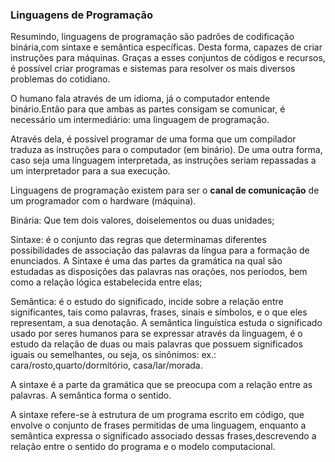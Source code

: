 ### Linguagens de Programação

Resumindo, linguagens de programação são padrões de codificação binária,com sintaxe e semântica específicas. Desta forma, capazes de criar instruções para máquinas. Graças a esses conjuntos de códigos e recursos, é possível criar programas e sistemas para resolver os mais diversos problemas do cotidiano.

O humano fala através de um idioma, já o computador entende binário.Então para que ambas as partes consigam se comunicar, é necessário um intermediário: uma linguagem de programação.

Através dela, é possível programar de uma forma que um compilador traduza as instruções para o computador (em binário). De uma outra forma, caso seja uma linguagem interpretada, as instruções seriam repassadas a um interpretador para a sua execução.

Linguagens de programação existem para ser o **canal de comunicação** de um programador com o hardware (máquina).

 

Binária: Que tem dois valores, doiselementos ou duas unidades;

Sintaxe: é o conjunto das regras que determinamas diferentes possibilidades de associação das palavras da língua para a  formação de enunciados. A Sintaxe é uma das partes da gramática na qual são estudadas as disposições das palavras nas orações, nos períodos, bem como a relação lógica estabelecida entre elas;

Semântica: é o estudo do significado, incide sobre a relação entre significantes, tais como palavras, frases, sinais e símbolos, e o que eles representam, a sua denotação. A semântica linguística estuda o significado usado por seres humanos para se expressar através da linguagem, é o estudo da relação de duas ou mais palavras que possuem significados iguais ou semelhantes, ou seja, os sinônimos: ex.: cara/rosto,quarto/dormitório, casa/lar/morada.

A sintaxe é a parte da gramática que se preocupa com a relação entre as palavras. A semântica forma o sentido.

A sintaxe refere-se à estrutura de um programa escrito em código, que envolve o conjunto de frases permitidas de uma linguagem, enquanto a semântica expressa o significado associado dessas frases,descrevendo a relação entre o sentido do programa e o  modelo computacional. 